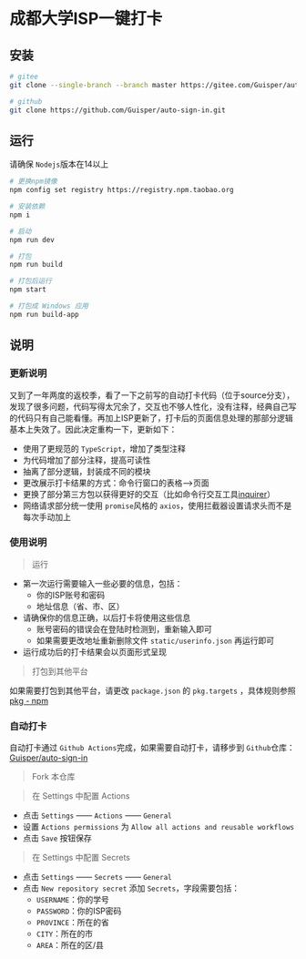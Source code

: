 # 成都大学ISP一键打卡

## 安装

```bash
# gitee
git clone --single-branch --branch master https://gitee.com/Guisper/auto-sign-in.git

# github
git clone https://github.com/Guisper/auto-sign-in.git
```

## 运行

请确保 `Nodejs`版本在14以上

```bash
# 更换npm镜像
npm config set registry https://registry.npm.taobao.org

# 安装依赖
npm i

# 启动
npm run dev

# 打包
npm run build

# 打包后运行
npm start

# 打包成 Windows 应用
npm run build-app
```

## 说明

### 更新说明

又到了一年两度的返校季，看了一下之前写的自动打卡代码（位于source分支），发现了很多问题，代码写得太冗余了，交互也不够人性化，没有注释，经典自己写的代码只有自己能看懂。再加上ISP更新了，打卡后的页面信息处理的那部分逻辑基本上失效了。因此决定重构一下，更新如下：

- 使用了更规范的 `TypeScript`，增加了类型注释
- 为代码增加了部分注释，提高可读性
- 抽离了部分逻辑，封装成不同的模块
- 更改展示打卡结果的方式：命令行窗口的表格-->页面
- 更换了部分第三方包以获得更好的交互（比如命令行交互工具[inquirer](https://www.npmjs.com/package/inquirer)）
- 网络请求部分统一使用 `promise`风格的 `axios`，使用拦截器设置请求头而不是每次手动加上

### 使用说明

> 运行

- 第一次运行需要输入一些必要的信息，包括：
  - 你的ISP账号和密码
  - 地址信息（省、市、区）
- 请确保你的信息正确，以后打卡将使用这些信息
  - 账号密码的错误会在登陆时检测到，重新输入即可
  - 如果需要更改地址重新删除文件 `static/userinfo.json` 再运行即可
- 运行成功后的打卡结果会以页面形式呈现


> 打包到其他平台

如果需要打包到其他平台，请更改 `package.json` 的 `pkg.targets` ，具体规则参照[pkg - npm](https://www.npmjs.com/package/pkg)


### 自动打卡

自动打卡通过 `Github Actions`完成，如果需要自动打卡，请移步到 `Github`仓库：[Guisper/auto-sign-in](https://github.com/Guisper/auto-sign-in)

> Fork 本仓库



> 在 Settings 中配置 Actions

- 点击 `Settings` —— `Actions` —— `General`
- 设置 `Actions permissions` 为 `Allow all actions and reusable workflows`
- 点击 `Save` 按钮保存

> 在 Settings 中配置 Secrets

- 点击 `Settings` —— `Secrets` —— `General`
- 点击 `New repository secret` 添加 `Secrets`，字段需要包括：
  - `USERNAME`：你的学号
  - `PASSWORD`：你的ISP密码
  - `PROVINCE`：所在的省
  - `CITY`：所在的市
  - `AREA`：所在的区/县
